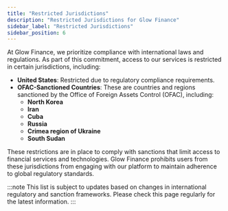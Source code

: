 ```yaml
---
title: "Restricted Jurisdictions"
description: "Restricted Jurisdictions for Glow Finance"
sidebar_label: "Restricted Jurisdictions"
sidebar_position: 6
---
```


At Glow Finance, we prioritize compliance with international laws and regulations. As part of this commitment, access to our services is restricted in certain jurisdictions, including:

- **United States**: Restricted due to regulatory compliance requirements.
- **OFAC-Sanctioned Countries**: These are countries and regions sanctioned by the Office of Foreign Assets Control (OFAC), including:
  - **North Korea**
  - **Iran**
  - **Cuba**
  - **Russia**
  - **Crimea region of Ukraine**
  - **South Sudan**

These restrictions are in place to comply with sanctions that limit access to financial services and technologies. Glow Finance prohibits users from these jurisdictions from engaging with our platform to maintain adherence to global regulatory standards.

:::note
This list is subject to updates based on changes in international regulatory and sanction frameworks. Please check this page regularly for the latest information.
:::
